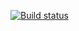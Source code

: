 [![Build status](https://ci.appveyor.com/api/projects/status/jx2mfx57f05fwqdl?svg=true)](https://ci.appveyor.com/project/GrebenkovaMaria/hw-at-2-3-3-ibank)